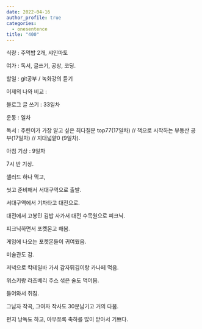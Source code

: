 ```yaml
---
date: 2022-04-16
author_profile: true
categories:
  - onesentence
title: "400"
---
```


식량 :  주먹밥 2개, 샤인마토

여가 : 독서, 글쓰기, 공상, 코딩.

할일 : git공부 / 녹화강의 듣기

어제의 나와 비교 : 


블로그 글 쓰기 : 33일차

운동 : 일차

독서 : 주린이가 가장 알고 싶은 최다질문 top77(17일차) // 책으로 시작하는 부동산 공부(17일차) // 지대넓얕0 (9일차).

아침 기상 : 9일차



7시 반 기상.

샐러드 하나 먹고, 

씻고 준비해서 서대구역으로 출발.

서대구역에서 기차타고 대전으로.

대전에서 고봉민 김밥 사가서 대전 수목원으로 피크닉.

피크닉하면서 포켓몬고 해봄.

게임에 나오는 포켓몬들이 귀여웠음.

미술관도 감.

저녁으로 칵테일바 가서 감자튀김이랑 카나페 먹음.

위스키랑 라즈베리 주스 섞은 술도 먹어봄.

들어와서 취침.

그남자 작곡, 그여자 작사도 30분남기고 거의 다봄.


편지 낭독도 하고, 아무쪼록 축하를 많이 받아서 기쁘다.
